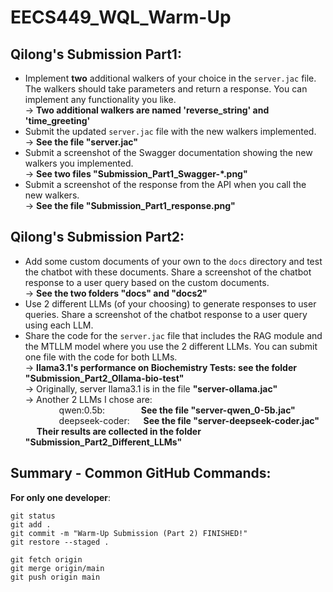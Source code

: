 # EECS449_WQL_Warm-Up
## Qilong's Submission Part1:
+ Implement **two** additional walkers of your choice in the `server.jac` file. The walkers should take parameters and return a response. You can implement any functionality you like.  
   -> **Two additional walkers are named 'reverse_string' and 'time_greeting'**
+ Submit the updated `server.jac` file with the new walkers implemented.  
   -> **See the file "server.jac"**
+ Submit a screenshot of the Swagger documentation showing the new walkers you implemented.  
   -> **See two files "Submission_Part1_Swagger-*.png"**
+ Submit a screenshot of the response from the API when you call the new walkers.  
   -> **See the file "Submission_Part1_response.png"**

## Qilong's Submission Part2:
+ Add some custom documents of your own to the `docs` directory and test the chatbot with these documents. Share a screenshot of the chatbot response to a user query based on the custom documents.  
   -> **See the two folders "docs" and "docs2"**
+ Use 2 different LLMs (of your choosing) to generate responses to user queries. Share a screenshot of the chatbot response to a user query using each LLM.
+ Share the code for the `server.jac` file that includes the RAG module and the MTLLM model where you use the 2 different LLMs. You can submit one file with the code for both LLMs.   
   -> **llama3.1's performance on Biochemistry Tests: see the folder "Submission_Part2_Ollama-bio-test"**  
   -> Originally, server llama3.1 is in the file **"server-ollama.jac"**  
   -> Another 2 LLMs I chose are:  
  &emsp; &emsp; &emsp;      qwen:0.5b:  &emsp; &emsp; &emsp; **See the file "server-qwen_0-5b.jac"**  
  &emsp; &emsp; &emsp; deepseek-coder:  &emsp; **See the file "server-deepseek-coder.jac"**  
  &emsp;   **Their results are collected in the folder "Submission_Part2_Different_LLMs"**



## Summary - Common GitHub Commands:
   **For only one developer**: 
   ```
   git status
   git add .
   git commit -m "Warm-Up Submission (Part 2) FINISHED!"
   git restore --staged .
   ```
   ```
   git fetch origin
   git merge origin/main
   git push origin main
   ```
